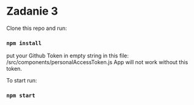 # Zadanie 3

Clone this repo and run:

### `npm install`

put your Github Token in empty string in this file: /src/components/personalAccessToken.js
App will not work without this token.

To start run:

### `npm start`
